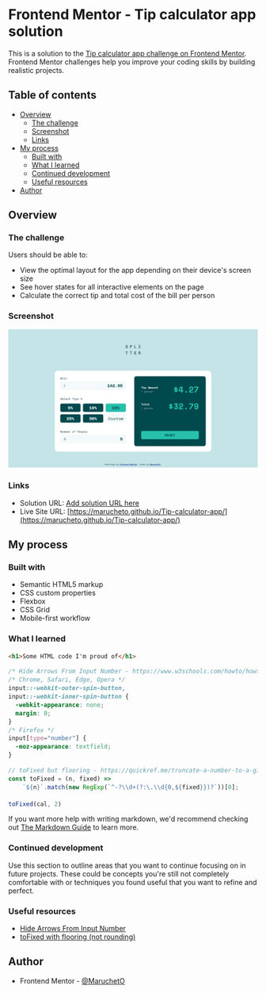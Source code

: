 # Frontend Mentor - Tip calculator app solution

This is a solution to the [Tip calculator app challenge on Frontend Mentor](https://www.frontendmentor.io/challenges/tip-calculator-app-ugJNGbJUX). Frontend Mentor challenges help you improve your coding skills by building realistic projects.

## Table of contents

- [Overview](#overview)
  - [The challenge](#the-challenge)
  - [Screenshot](#screenshot)
  - [Links](#links)
- [My process](#my-process)
  - [Built with](#built-with)
  - [What I learned](#what-i-learned)
  - [Continued development](#continued-development)
  - [Useful resources](#useful-resources)
- [Author](#author)

## Overview

### The challenge

Users should be able to:

- View the optimal layout for the app depending on their device's screen size
- See hover states for all interactive elements on the page
- Calculate the correct tip and total cost of the bill per person

### Screenshot

![](./screenshot.jpg)

### Links

- Solution URL: [Add solution URL here](https://your-solution-url.com)
- Live Site URL: [https://marucheto.github.io/Tip-calculator-app/](https://marucheto.github.io/Tip-calculator-app/)

## My process

### Built with

- Semantic HTML5 markup
- CSS custom properties
- Flexbox
- CSS Grid
- Mobile-first workflow

### What I learned

```html
<h1>Some HTML code I'm proud of</h1>
```
```css
/* Hide Arrows From Input Number - https://www.w3schools.com/howto/howto_css_hide_arrow_number.asp */
/* Chrome, Safari, Edge, Opera */
input::-webkit-outer-spin-button,
input::-webkit-inner-spin-button {
  -webkit-appearance: none;
  margin: 0;
}
/* Firefox */
input[type="number"] {
  -moz-appearance: textfield;
}
```
```js
// toFixed but flooring - https://quickref.me/truncate-a-number-to-a-given-number-of-decimal-places-without-rounding.html
const toFixed = (n, fixed) =>
    `${n}`.match(new RegExp(`^-?\\d+(?:\.\\d{0,${fixed}})?`))[0];

toFixed(cal, 2)
```

If you want more help with writing markdown, we'd recommend checking out [The Markdown Guide](https://www.markdownguide.org/) to learn more.

### Continued development

Use this section to outline areas that you want to continue focusing on in future projects. These could be concepts you're still not completely comfortable with or techniques you found useful that you want to refine and perfect.

### Useful resources

- [Hide Arrows From Input Number](https://www.w3schools.com/howto/howto_css_hide_arrow_number.asp)
- [toFixed with flooring (not rounding)](https://quickref.me/truncate-a-number-to-a-given-number-of-decimal-places-without-rounding.html)

## Author

- Frontend Mentor - [@MaruchetO](https://www.frontendmentor.io/profile/MaruchetO)
